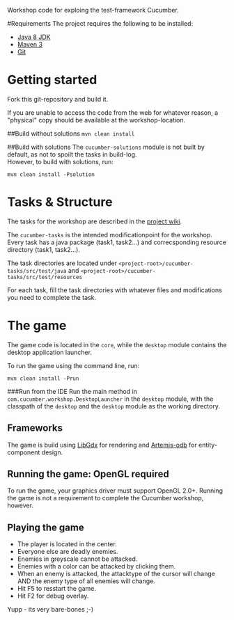 Workshop code for exploing the test-framework Cucumber.

#Requirements
The project requires the following to be installed:

* [Java 8 JDK](http://www.oracle.com/technetwork/java/javase/downloads/jdk8-downloads-2133151.html)
* [Maven 3](https://maven.apache.org/)
* [Git](https://git-scm.com/downloads)

# Getting started
Fork this git-repository and build it.

If you are unable to access the code from the web for whatever reason, a "physical" copy should be available at the workshop-location.

##Build without solutions
`mvn clean install`

##Build with solutions
The `cucumber-solutions` module is not built by default, as not to spoilt the tasks in build-log.   
However, to build with solutions, run:

`mvn clean install -Psolution`

# Tasks & Structure
The tasks for the workshop are described in the [project wiki](https://github.com/snorrees/cucumber-game/wiki/Cucumber-Workshop).

The `cucumber-tasks` is the intended modificationpoint for the workshop. Every task has a java package (task1, task2...) and correcsponding
 resource directory (task1, task2...). 

The task directories are located under `<project-root>/cucumber-tasks/src/test/java` and 
`<project-root>/cucumber-tasks/src/test/resources` 
 
For each task, fill the task directories with whatever files and modifications you need to complete the task.

# The game
The game code is located in the `core`, while the `desktop` module contains the desktop application launcher. 
  
To run the game using the command line, run:
  
`mvn clean install -Prun`

###Run from the IDE
Run the main method in `com.cucumber.workshop.DesktopLauncher` in the `desktop` module,
with the classpath of the `desktop` and the `desktop` module as the working directory.

## Frameworks
The game is build using [LibGdx](https://libgdx.badlogicgames.com/) for rendering and [Artemis-odb](https://github.com/junkdog/artemis-odb)
for entity-component design.

## Running the game: OpenGL required
To run the game, your graphics driver must support OpenGL 2.0+.
Running the game is not a requirement to complete the Cucumber workshop, however.

## Playing the game

* The player is located in the center.
* Everyone else are deadly enemies.
* Enemies in greyscale cannot be attacked.
* Enemies with a color can be attacked by clicking them.
* When an enemy is attacked, the attacktype of the cursor will change AND the enemy type of all enemies will change.
* Hit F5 to resstart the game.
* Hit F2 for debug overlay.


Yupp - its very bare-bones ;-)


